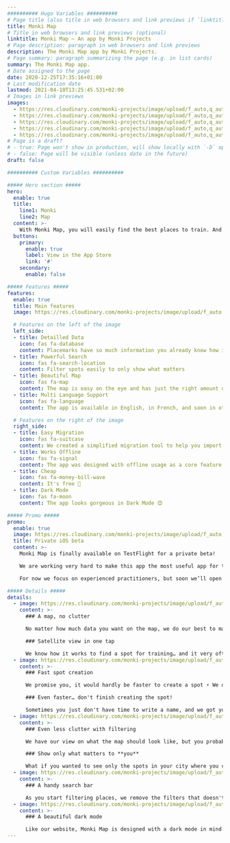 ```yaml
---
########## Hugo Variables ##########
# Page title (also title in web browsers and link previews if `linktitle` is not specified)
title: Monki Map
# Title in web browsers and link previews (optional)
linktitle: Monki Map – An app by Monki Projects
# Page description: paragraph in web browsers and link previews
description: The Monki Map app by Monki Projects.
# Page summary: paragraph summarizing the page (e.g. in list cards)
summary: The Monki Map app.
# Date assigned to the page
date: 2020-12-25T17:35:16+01:00
# Last modification date
lastmod: 2021-04-10T13:25:45.531+02:00
# Images in link previews
images:
  - https://res.cloudinary.com/monki-projects/image/upload/f_auto,q_auto,dpr_auto,w_auto/v1617990030/website/fr/apps/monki-map/monki-map-no-border
  - https://res.cloudinary.com/monki-projects/image/upload/f_auto,q_auto,dpr_auto,w_auto/v1617990032/website/fr/apps/monki-map/spot-creation-no-border
  - https://res.cloudinary.com/monki-projects/image/upload/f_auto,q_auto,dpr_auto,w_auto/v1617990032/website/fr/apps/monki-map/map-filtering-no-border
  - https://res.cloudinary.com/monki-projects/image/upload/f_auto,q_auto,dpr_auto,w_auto/v1617990032/website/fr/apps/monki-map/spot-list-filtering-no-border
  - https://res.cloudinary.com/monki-projects/image/upload/f_auto,q_auto,dpr_auto,w_auto/v1617990031/website/fr/apps/monki-map/dark-mode-no-border
# Page is a draft?
# - true: Page won't show in production, will show locally with `-D` option
# - false: Page will be visible (unless date in the future)
draft: false

########## Custom Variables ##########

##### Hero section #####
hero:
  enable: true
  title:
    line1: Monki
    line2: Map
  content: >-
    With Monki Map, you will easily find the best places to train. And if you want to train with others, chances are you’ll get this too.
  buttons:
    primary:
      enable: true
      label: View in the App Store
      link: '#'
    secondary:
      enable: false

##### Features #####
features:
  enable: true
  title: Main features
  image: https://res.cloudinary.com/monki-projects/image/upload/f_auto,w_512/v1617990030/website/fr/apps/monki-map/monki-map-no-border

  # Features on the left of the image
  left_side:
  - title: Detailled Data
    icon: fas fa-database
    content: Placemarks have so much information you already know how it is before going in person
  - title: Powerful Search
    icon: fas fa-search-location
    content: Filter spots easily to only show what matters
  - title: Beautiful Map
    icon: fas fa-map
    content: The map is easy on the eye and has just the right amount of information
  - title: Multi Language Support
    icon: fas fa-language
    content: The app is available in English, in French, and soon in other languages!

  # Features on the right of the image
  right_side:
  - title: Easy Migration
    icon: fas fa-suitcase
    content: We created a simplified migration tool to help you import easily all the places you had already saved before.
  - title: Works Offline
    icon: fas fa-signal
    content: The app was designed with offline usage as a core feature
  - title: Cheap
    icon: fas fa-money-bill-wave
    content: It's free 🙂
  - title: Dark Mode
    icon: fas fa-moon
    content: The app looks gorgeous in Dark Mode 😍

##### Promo #####
promo:
  enable: true
  image: https://res.cloudinary.com/monki-projects/image/upload/f_auto,w_128,h_128/v1618053899/website/_default/misc/test-flight
  title: Private iOS beta
  content: >-
    Monki Map is finally available on TestFlight for a private beta!

    We are working very hard to make this app the most useful app for the community. We count on you to give feedback, make suggestions and report the bugs you find.

    For now we focus on experienced practitioners, but soon we’ll open the beta to all of you 😀

##### Details #####
details:
  - image: https://res.cloudinary.com/monki-projects/image/upload/f_auto,w_512/v1617990030/website/fr/apps/monki-map/monki-map-no-border
    content: >-
      ### A map, no clutter

      No matter how much data you want on the map, we do our best to make it beautiful and clear. We won't put tons of useless data – it's better for you, your storage, the network… well, it's better for everyone 🙂

      ### Satellite view in one tap

      We know how it works to find a spot for training… and it very often involves a satellite view 🗺 In one tap, you can switch between a clean view and one with every little details you could see from the sky.
  - image: https://res.cloudinary.com/monki-projects/image/upload/f_auto,w_512/v1617990032/website/fr/apps/monki-map/spot-creation-no-border
    content: >-
      ### Fast spot creation

      We promise you, it would hardly be faster to create a spot ⚡️ We designed a very intuitive interface which allows you to add plenty of details in just a few taps and swipes.

      ### Even faster… don't finish creating the spot!

      Sometimes you just don't have time to write a name, and we got your back 😉 At the exact moment you create a spot, it's saved – no need to worry about loosing it. You can then find it in your drafts and add more details later.
  - image: https://res.cloudinary.com/monki-projects/image/upload/f_auto,w_512/v1617990032/website/fr/apps/monki-map/map-filtering-no-border
    content: >-
      ### Even less clutter with filtering

      We have our view on what the map should look like, but you probably have your own. That's why we added a powerful search bar with thoughtful filters.

      ### Show only what matters to **you**

      What if you wanted to see only the spots in your city where you could train your "kong-precision" even when walls are wet? Well, it would take 3 filters, and a very intuitive search bar.
  - image: https://res.cloudinary.com/monki-projects/image/upload/f_auto,w_512/v1617990032/website/fr/apps/monki-map/spot-list-filtering-no-border
    content: >-
      ### A handy search bar

      As you start filtering places, we remove the filters that doesn't make sense anymore, to leave only what you need.
  - image: https://res.cloudinary.com/monki-projects/image/upload/f_auto,w_512/v1617990031/website/fr/apps/monki-map/dark-mode-no-border
    content: >-
      ### A beautiful dark mode

      Like our website, Monki Map is designed with a dark mode in mind. We want it to look gorgeous in every situation. <small>Maybe one day you'll be able to choose between themes… but that's a different story 🙈</small>
---
```

